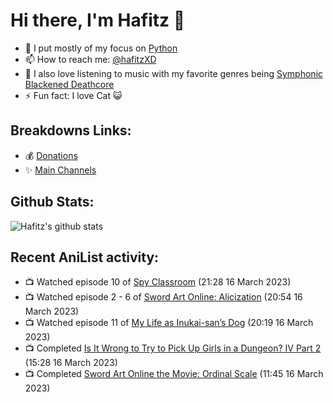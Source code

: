 # Hi there, I'm Hafitz 👋
- 🐍 I put mostly of my focus on [Python](https://python.org)
- 📫 How to reach me: [@hafitzXD](https://t.me/hafitzXD)
- 🎵 I also love listening to music with my favorite genres being [Symphonic Blackened Deathcore](https://youtu.be/qyYmS_iBcy4)
- ⚡ Fun fact: I love Cat 😺

## Breakdowns Links:
- 💰 [Donations](https://t.me/TheBreakdowns/2)
- ✨ [Main Channels](https://t.me/TheBreakdowns)

## Github Stats:
![Hafitz's github stats](https://github-readme-stats.vercel.app/api?username=breakdowns&show_icons=true&count_private=true&bg_color=00000000&text_color=777)

## Recent AniList activity:
<!-- ANILIST_ACTIVITY:start -->

-   📺 Watched episode 10 of [Spy Classroom](https://anilist.co/anime/146323) (21:28 16 March 2023)
-   📺 Watched episode 2 - 6 of [Sword Art Online: Alicization](https://anilist.co/anime/100182) (20:54 16 March 2023)
-   📺 Watched episode 11 of [My Life as Inukai-san’s Dog](https://anilist.co/anime/146346) (20:19 16 March 2023)
-   📺 Completed [Is It Wrong to Try to Pick Up Girls in a Dungeon? IV Part 2](https://anilist.co/anime/155211) (15:28 16 March 2023)
-   📺 Completed [Sword Art Online the Movie: Ordinal Scale](https://anilist.co/anime/21403) (11:45 16 March 2023)

<!-- ANILIST_ACTIVITY:end -->
